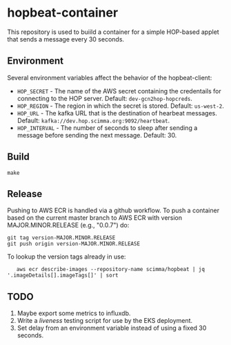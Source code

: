 # hopbeat-container

This repository is used to buiild a container for 
a simple HOP-based applet that sends a message every
30 seconds.

## Environment

Several environment variables affect the behavior of the hopbeat-client:

* `HOP_SECRET`   - The name of the AWS secret containing the credentails for connecting to the HOP server. Default: `dev-gcn2hop-hopcreds`.
* `HOP_REGION`   - The region in which the secret is stored. Default: `us-west-2`.
* `HOP_URL`      - The kafka URL that is the destination of hearbeat messages. Default: `kafka://dev.hop.scimma.org:9092/heartbeat`.
* `HOP_INTERVAL` - The number of seconds to sleep after sending a message before sending the next message. Default: 30.

## Build

```
make 
```

## Release

Pushing to AWS ECR is handled via a github workflow. To push a container based on
the current master branch to AWS ECR with 
version MAJOR.MINOR.RELEASE (e.g., "0.0.7") do:

```
git tag version-MAJOR.MINOR.RELEASE
git push origin version-MAJOR.MINOR.RELEASE
```

To lookup the version tags already in use:

```
   aws ecr describe-images --repository-name scimma/hopbeat | jq '.imageDetails[].imageTags[]' | sort
```

## TODO

1. Maybe export some metrics to influxdb.
2. Write a *liveness* testing script for use by the EKS deployment.
3. Set delay from an environment variable instead of using a fixed 30 seconds.
